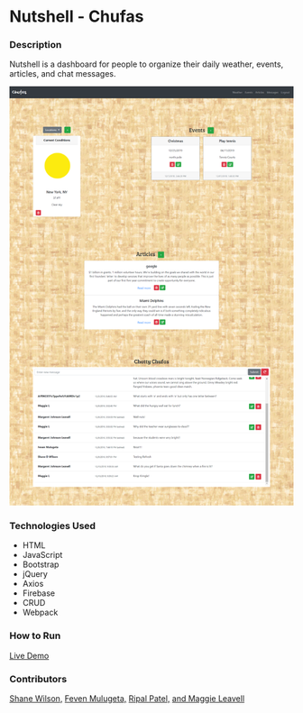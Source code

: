 # Nutshell - Chufas

### Description
Nutshell is a dashboard for people to organize their daily weather, events, articles, and chat messages.

![homepage](./screenshots/nutshell.png)

### Technologies Used
* HTML
* JavaScript
* Bootstrap
* jQuery
* Axios
* Firebase
* CRUD
* Webpack

### How to Run
[Live Demo](https://nutshell-chufas.firebaseapp.com/)

### Contributors
[Shane Wilson,](https://github.com/shanedwilson)
[Feven Mulugeta,](https://github.com/Feven90)
[Ripal Patel,](https://github.com/ripalpate)
[and Maggie Leavell](https://github.com/mjleavell)
